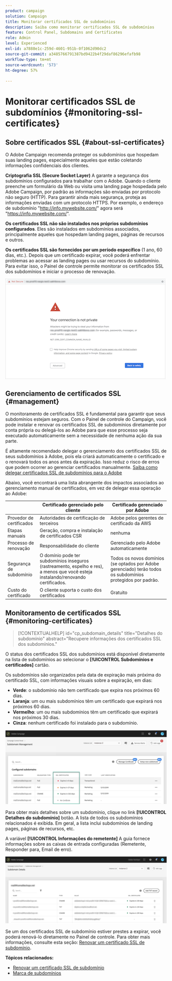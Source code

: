 ```yaml
---
product: campaign
solution: Campaign
title: Monitorar certificados SSL de subdomínios
description: Saiba como monitorar certificados SSL de subdomínios
feature: Control Panel, Subdomains and Certificates
role: Admin
level: Experienced
exl-id: a7888e1c-259d-4601-951b-0f1062d90dc2
source-git-commit: a3485766791387bd9422b4f29daf86296efafb98
workflow-type: tm+mt
source-wordcount: '573'
ht-degree: 57%

---
```


# Monitorar certificados SSL de subdomínios {#monitoring-ssl-certificates}

## Sobre certificados SSL {#about-ssl-certificates}

O Adobe Campaign recomenda proteger os subdomínios que hospedam suas landing pages, especialmente aqueles que estão coletando informações confidenciais dos clientes.

**Criptografia SSL (Secure Socket Layer)** A garante a segurança dos subdomínios configurados para trabalhar com o Adobe. Quando o cliente preenche um formulário da Web ou visita uma landing page hospedada pelo Adobe Campaign, por padrão as informações são enviadas por protocolo não seguro (HTTP). Para garantir ainda mais segurança, proteja as informações enviadas com um protocolo HTTPS. Por exemplo, o endereço de subdomínio &quot;http://info.mywebsite.com/&quot; agora será &quot;https://info.mywebsite.com/&quot;.

**Os certificados SSL não são instalados nos próprios subdomínios configurados**. Eles são instalados em subdomínios associados, principalmente aqueles que hospedam landing pages, páginas de recursos e outros.

**Os certificados SSL são fornecidos por um período específico** (1 ano, 60 dias, etc.). Depois que um certificado expirar, você poderá enfrentar problemas ao acessar as landing pages ou usar recursos do subdomínio. Para evitar isso, o Painel de controle permite monitorar os certificados SSL dos subdomínios e iniciar o processo de renovação.

![](assets/no_certificate.png)

## Gerenciamento de certificados SSL {#management}

O monitoramento de certificados SSL é fundamental para garantir que seus subdomínios estejam seguros. Com o Painel de controle do Campaign, você pode instalar e renovar os certificados SSL de subdomínios diretamente por conta própria ou delegá-los ao Adobe para que esse processo seja executado automaticamente sem a necessidade de nenhuma ação da sua parte.

É altamente recomendado delegar o gerenciamento dos certificados SSL de seus subdomínios à Adobe, pois ela criará automaticamente o certificado e o renovará todos os anos antes da expiração. Isso reduz o risco de erros que podem ocorrer ao gerenciar certificados manualmente. [Saiba como delegar certificados SSL de subdomínios para o Adobe](delegate-ssl.md)

Abaixo, você encontrará uma lista abrangente dos impactos associados ao gerenciamento manual de certificados, em vez de delegar essa operação ao Adobe:

|       | Certificado gerenciado pelo cliente | Certificado gerenciado por Adobe |
|  ---  |  ---  |  ---  |
| Provedor de certificados | Autoridades de certificação de terceiros | Adobe pelos gerentes de certificado da AWS |
| Etapas manuais | Geração, compra e instalação de certificados CSR | nenhuma |
| Processo de renovação | Responsabilidade do cliente | Gerenciado pelo Adobe automaticamente |
| Segurança de subdomínio | O domínio pode ter subdomínios inseguros (rastreamento, espelho e res), a menos que você esteja instalando/renovando certificados. | Todos os novos domínios (se optados por Adobe gerenciado) terão todos os subdomínios protegidos por padrão. |
| Custo do certificado | O cliente suporta o custo dos certificados | Gratuito |

## Monitoramento de certificados SSL {#monitoring-certificates}

>[!CONTEXTUALHELP]
>id="cp_subdomain_details"
>title="Detalhes do subdomínio"
>abstract="Recupere informações dos certificados SSL dos subdomínios."

O status dos certificados SSL dos subdomínios está disponível diretamente na lista de subdomínios ao selecionar o **[!UICONTROL Subdomínios e certificados]** cartão.

Os subdomínios são organizados pela data de expiração mais próxima do certificado SSL, com informações visuais sobre a expiração, em dias:

* **Verde**: o subdomínio não tem certificado que expira nos próximos 60 dias.
* **Laranja**: um ou mais subdomínios têm um certificado que expirará nos próximos 60 dias.
* **Vermelho**: um ou mais subdomínios têm um certificado que expirará nos próximos 30 dias.
* **Cinza**: nenhum certificado foi instalado para o subdomínio.

![](assets/subdomains_list.png)

Para obter mais detalhes sobre um subdomínio, clique no link **[!UICONTROL Detalhes do subdomínio]** botão.
A lista de todos os subdomínios relacionados é exibida. Em geral, a lista inclui subdomínios de landing pages, páginas de recursos, etc.

A variável **[!UICONTROL Informações do remetente]** A guia fornece informações sobre as caixas de entrada configuradas (Remetente, Responder para, Email de erro).

![](assets/subdomain_details.png)

Se um dos certificados SSL de subdomínio estiver prestes a expirar, você poderá renová-lo diretamente no Painel de controle. Para obter mais informações, consulte esta seção: [Renovar um certificado SSL de subdomínio](../../subdomains-certificates/using/renewing-subdomain-certificate.md).

**Tópicos relacionados:**

* [Renovar um certificado SSL de subdomínio](../../subdomains-certificates/using/renewing-subdomain-certificate.md)
* [Marca de subdomínios](../../subdomains-certificates/using/subdomains-branding.md)
